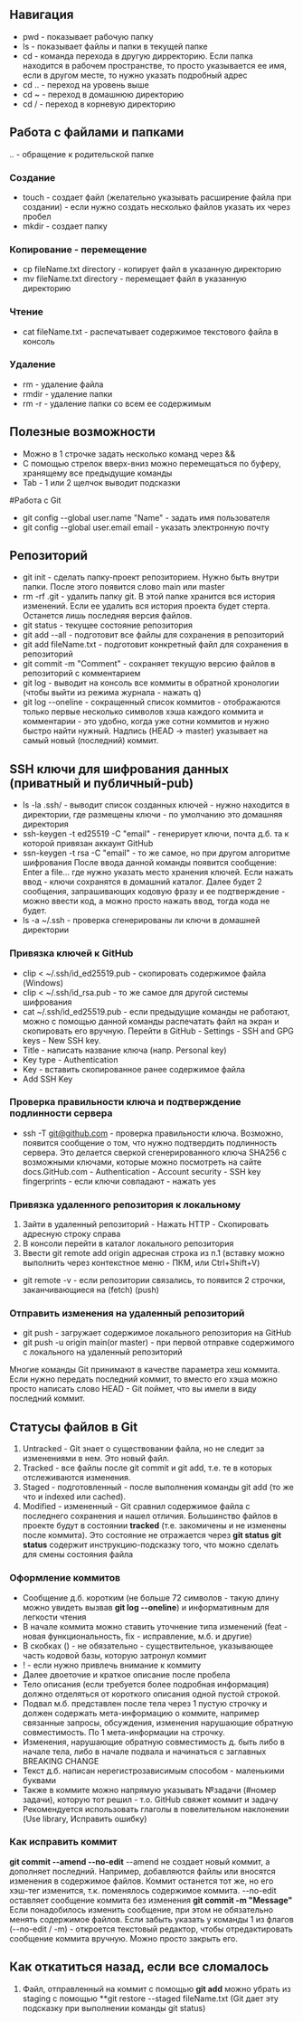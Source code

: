 ## Навигация

* pwd - показывает рабочую папку
* ls - показывает файлы и папки в текущей папке
* cd - команда перехода в другую дирректорию. Если папка находится в рабочем пространстве, то просто указывается ее имя, если в другом месте, то нужно указать подробный адрес
* cd .. - переход на уровень выше
* cd ~ - переход в домашнюю директорию
* cd / - переход в корневую директорию

## Работа с файлами и папками

.. - обращение к родительской папке

### Создание
* touch - создает файл (желательно указывать расширение файла при создании) - если нужно создать несколько файлов указать их через пробел
* mkdir - создает папку

### Копирование - перемещение
* cp fileName.txt directory - копирует файл в указанную директорию
* mv fileName.txt directory - перемещает файл в указанную директорию

### Чтение
* cat fileName.txt - распечатывает содержимое текстового файла в консоль

### Удаление
* rm - удаление файла
* rmdir - удаление папки
* rm -r - удаление папки со всем ее содержимым

## Полезные возможности
* Можно в 1 строчке задать несколько команд через &&
* С помощью стрелок вверх-вниз можно перемещаться по буферу, хранящему все предыдущие команды
* Tab - 1 или 2 щелчок выводит подсказки

#Работа с Git
* git config --global user.name "Name" - задать имя пользователя
* git config --global user.email email - указать электронную почту

## Репозиторий
* git init - сделать папку-проект репозиторием. Нужно быть внутри папки. После этого появится слово main или master
* rm -rf .git - удалить папку git. В этой папке хранится вся история изменений. Если ее удалить вся история проекта будет стерта. Останется лишь последняя версия файлов.
* git status - текущее состояние репозитория
* git add --all - подготовит все файлы для сохранения в репозиторий
* git add fileName.txt - подготовит конкретный файл для сохранения в репозиторий
* git commit -m "Comment" - сохраняет текущую версию файлов в репозиторий с комментарием
* git log - выводит на консоль все коммиты в обратной хронологии (чтобы выйти из режима журнала - нажать q)
* git log --oneline - сокращенный список коммитов - отображаются только первые несколько символов хэша каждого коммита и комментарии - это удобно, когда уже сотни коммитов и нужно быстро найти нужный. Надпись (HEAD -> master) указывает на самый новый (последний) коммит.

## SSH ключи для шифрования данных (приватный и публичный-pub)
* ls -la .ssh/ - выводит список созданных ключей - нужно находится в директории, где размещены ключи - по умолчанию это домашняя директория
* ssh-keygen -t ed25519 -C "email" - генерирует ключи, почта д.б. та к которой привязан аккаунт GitHub
* ssn-keygen -t rsa -C "email" - то же самое, но при другом алгоритме шифрования
После ввода данной команды появится сообщение: Enter a file... где нужно указать место хранения ключей. Если нажать ввод - ключи сохранятся в домашний каталог. Далее будет 2 сообщения, запрашивающих кодовую фразу и ее подтверждение - можно ввести код, а можно просто нажать ввод, тогда кода не будет.
* ls -a ~/.ssh - проверка сгенерированы ли ключи в домашней директории

### Привязка ключей к GitHub
* clip < ~/.ssh/id_ed25519.pub - скопировать содержимое файла (Windows)
* clip < ~/.ssh/id_rsa.pub - то же самое для другой системы шифрования
* cat ~/.ssh/id_ed25519.pub - если предыдущие команды не работают, можно с помощью данной команды распечатать файл на экран и скопировать его вручную.
Перейти в GitHub - Settings - SSH and GPG keys - New SSH key.
* Title - написать название ключа (напр. Personal key)
* Key type - Authentication
* Key - вставить скопированное ранее содержимое файла
* Add SSH Key

### Проверка правильности ключа и подтверждение подлинности сервера
* ssh -T git@github.com - проверка правильности ключа. Возможно, появится сообщение о том, что нужно подтвердить подлинность сервера. Это делается сверкой сгенерированного ключа SHA256 с возможными ключами, которые можно посмотреть на сайте docs.GitHub.com - Authentication - Account security - SSH key fingerprints - если ключи совпадают - нажать yes

### Привязка удаленного репозитория к локальному
1. Зайти в удаленный репозиторий - Нажать HTTP - Скопировать адресную строку справа
2. В консоли перейти в каталог локального репозитория
3. Ввести git remote add origin адресная строка из п.1 (вставку можно выполнить через контекстное меню - ПКМ, или Ctrl+Shift+V)

* git remote -v - если репозитории связались, то появится 2 строчки, заканчивающиеся на (fetch) (push)

### Отправить изменения на удаленный репозиторий
* git push - загружает содержимое локального репозитория на GitHub
* git push -u origin main(or master) - при первой отправке содержимого с локального на удаленный репозиторий

Многие команды Git принимают в качестве параметра хеш коммита. Если нужно передать последний коммит, то вместо его хэша можно просто написать слово HEAD - Git поймет, что вы имели в виду последний коммит.

## Статусы файлов в Git
1. Untracked - Git знает о существовании файла, но не следит за изменениями в нем. Это новый файл.
2. Tracked - все файлы после git commit и git add, т.е. те в которых отслеживаются изменения.
3. Staged - подготовленный - после выполнения команды git add (то же что и indexed или cached).
4. Modified - измененный - Git сравнил содержимое файла с последнего сохранения и нашел отличия.
Большинство файлов в проекте будут в состоянии **tracked** (т.е. закомичены и не изменены после коммита). Это состояние не отражается через **git status**
**git status** содержит инструкцию-подсказку того, что можно сделать для смены состояния файла 

### Оформление коммитов
* Сообщение д.б. коротким (не больше 72 символов - такую длину можно увидеть вызвав **git log --oneline**) и информативным для легкости чтения
* В начале коммита можно ставить уточнение типа изменений (feat - новая функциональность, fix - исправление, м.б. и другие) 
* В скобках () - не обязательно - существительное, указывающее часть кодовой базы, которую затронул коммит
* ! - если нужно привлечь внимание к коммиту
* Далее двоеточие и краткое описание после пробела
* Тело описания (если требуется более подробная информация) должно отделяться от короткого описания одной пустой строкой.
* Подвал м.б. представлен после тела через 1 пустую строчку и должен содержать мета-информацию о коммите, например связанные запросы, обсуждения, изменения нарушающие обратную совместимость. По 1 мета-информации на строчку.
* Изменения, нарушающие обратную совместимость д. быть либо в начале тела, либо в начале подвала и начинаться с заглавных BREAKING CHANGE
* Текст д.б. написан нерегистрозависимым способом - маленькими буквами
* Также в коммите можно напрямую указывать №задачи (#номер задачи), которую тот решил - т.о. GitHub свяжет коммит и задачу
* Рекомендуется использовать глаголы в повелительном наклонении (Use library, Исправить ошибку)

### Как исправить коммит
**git commit --amend --no-edit**
 --amend не создает новый коммит, а дополняет последний. Например, добавляются файлы или вносятся изменения в содержимое файлов. Коммит останется тот же, но его хэш-тег изменится, т.к. поменялось содержимое коммита.
--no-edit оставляет сообщение коммита без изменения
**git commit -m "Message"** 
 Если понадобилось изменить сообщение, при этом не обязательно менять содержимое файлов.
Если забыть указать у команды 1 из флагов (--no-edit / -m) - откроется текстовый редактор, чтобы отредактировать сообщение коммита вручную. Можно просто закрыть его.

## Как откатиться назад, если все сломалось
1. Файл, отправленный на коммит с помощью **git add** можно убрать из staging с помощью **git restore --staged fileName.txt (Git дает эту подсказку при выполнении команды git status)
